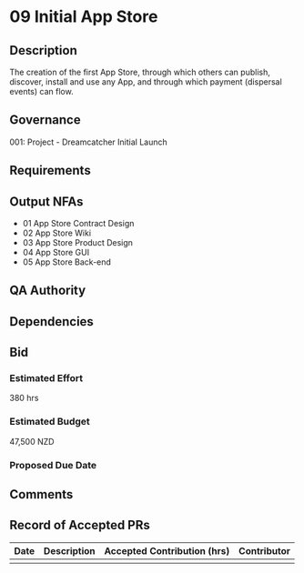 # 09 Initial App Store

## Description

The creation of the first App Store, through which others can publish, discover, install and use any App, and through which payment (dispersal events) can flow.

## Governance

001: Project - Dreamcatcher Initial Launch 

## Requirements

## Output NFAs

- 01 App Store Contract Design
- 02 App Store Wiki
- 03 App Store Product Design
- 04 App Store GUI
- 05 App Store Back-end

## QA Authority

## Dependencies

## Bid 

### Estimated Effort

380 hrs

### Estimated Budget

47,500 NZD

### Proposed Due Date

## Comments 

## Record of Accepted PRs

| Date      | Description | Accepted Contribution (hrs) | Contributor |
| ----------- | ----------- | ----------- | ----------- |
|   |   |   | 




